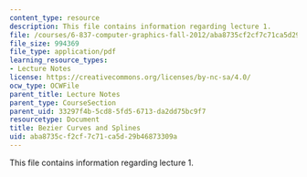 ```yaml
---
content_type: resource
description: This file contains information regarding lecture 1.
file: /courses/6-837-computer-graphics-fall-2012/aba8735cf2cf7c71ca5d29b46873309a_MIT6_837F12_Lec01.pdf
file_size: 994369
file_type: application/pdf
learning_resource_types:
- Lecture Notes
license: https://creativecommons.org/licenses/by-nc-sa/4.0/
ocw_type: OCWFile
parent_title: Lecture Notes
parent_type: CourseSection
parent_uid: 33297f4b-5cd8-5fd5-6713-da2dd75bc9f7
resourcetype: Document
title: Bezier Curves and Splines
uid: aba8735c-f2cf-7c71-ca5d-29b46873309a
---
```

This file contains information regarding lecture 1.